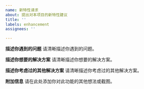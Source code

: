 ```yaml
---
name: 新特性请求
about: 提出对本项目的新特性建议
title: ''
labels: enhancement
assignees: ''

---
```


**描述你遇到的问题**
请清晰描述你遇到的问题。

**描述你想要的解决方案**
请清晰描述你想要的解决方案。

**描述你考虑过的其他解决方案**
请清晰描述你考虑过的其他解决方案。

**附加信息**
请在此处添加你对此功能的其他想法或截图。
